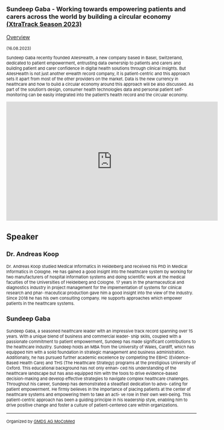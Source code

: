 ### Sundeep Gaba - Working towards empowering patients and carers across the world by building a circular economy [(XtraTrack Season 2023)](XtraTracksOverview)

[Overview](XtraTracksOverview)

<p style="font-size:11px">(16.08.2023)</p>

<p style="font-size:11px">Sundeep Gaba recently founded AllesHealth, a new company based in Basel, Switzerland, dedicated to patient empowerment, entrusting data ownership to patients and carers and building patient and carer confidence in digital health solutions through clinical insights. But AllesHealth is not just another eHealth record company, it is patient-centric and this approach sets it apart from most of the other providers on the market.
Data is the new currency in healthcare and how to build a circular economy around this approach will be also discussed. As part of the solution’s design, consumer health technologies data and personal patient self-monitoring can be easily integrated into the patient’s health record and the circular economy.</p>

<!-- Once the Video is recorded -->
<center><iframe width="560" height="315" src="https://www.youtube-nocookie.com/embed/-JvXQi8UIvs?si=Umf0jH468KYdnJXc" title="YouTube video player" frameborder="0" allow="accelerometer; autoplay; clipboard-write; encrypted-media; gyroscope; picture-in-picture; web-share" referrerpolicy="strict-origin-when-cross-origin" allowfullscreen></iframe></center>

<!-- [Register now](/2024/XtraTrackOverview) to secure your spot in the lectures and receive a calendar invitation including the access link.-->

<!-- [Join Us Life](/2024/XtraTrackOverview) to secure your spot in the lectures and receive a calendar invitation including the access link.-->

## Speaker

### Dr. Andreas Koop

<p style="font-size:11px">Dr. Andreas Koop studied Medical Informatics in Heidelberg and received his PhD
in Medical Informatics in Cologne. He has gained a good insight into the healthcare
system by working for two manufacturers of hospital information systems and
doing scientific work at the medical faculties of the Universities of Heidelberg and
Cologne. 17 years in the pharmaceutical and diagnostics industry in project
management for the implementation of systems for clinical research and phar‐
maceutical production gave him a good insight into the view of the industry. Since
2018 he has his own consulting company. He supports approaches which empower
patients in the healthcare systems.</p>

<!-- second speaker-->

### Sundeep Gaba

<p style="font-size:11px">Sundeep Gaba, a seasoned healthcare leader with an impressive track record
spanning over 15 years. With a unique blend of business and commercial leader‐
ship skills, coupled with a passionate commitment to patient empowerment,
Sundeep has made significant contributions to the healthcare industry.
Sundeep holds an MBA from the University of Wales, Cardiff, which has equipped
him with a solid foundation in strategic management and business administration.
Additionally, he has pursued further academic excellence by completing the EBHC
(Evidence-Based Health Care) and THS (The Healthcare Strategy) programs at the
prestigious University of Oxford. This educational background has not only enhan‐
ced his understanding of the healthcare landscape but has also equipped him with
the tools to drive evidence-based decision-making and develop effective strategies
to navigate complex healthcare challenges.
Throughout his career, Sundeep has demonstrated a steadfast dedication to advo‐
cating for patient empowerment. He firmly believes in the importance of placing
patients at the center of healthcare systems and empowering them to take an acti‐
ve role in their own well-being. This patient-centric approach has been a guiding
principle in his leadership style, enabling him to drive positive change and foster a
culture of patient-centered care within organizations.</p>

---
<p style="font-size:11px">Organized by <a href="http://mocomed.de">GMDS AG MoCoMed</a></p>
